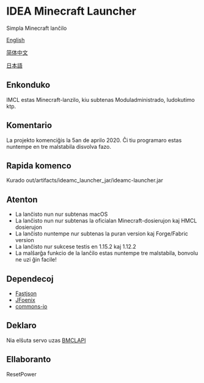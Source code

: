 # IDEA Minecraft Launcher
Simpla Minecraft lanĉilo

[English](README.md)

[简体中文](README_zh.md)

[日本語](README_ja.md)
## Enkonduko
IMCL estas Minecraft-lanzilo, kiu subtenas Moduladministrado, ludokutimo ktp.
## Komentario
La projekto komenciĝis la 5an de aprilo 2020. Ĉi tiu programaro estas nuntempe en tre malstabila disvolva fazo.
## Rapida komenco
Kurado out/artifacts/ideamc_launcher_jar/ideamc-launcher.jar
## Atenton
- La lanĉisto nun nur subtenas macOS
- La lanĉisto nun nur subtenas la oficialan Minecraft-dosierujon kaj HMCL dosierujon
- La lanĉisto nuntempe nur subtenas la puran version kaj Forge/Fabric version
- La lanĉisto nur sukcese testis en 1.15.2 kaj 1.12.2
- La malŝarĝa funkcio de la lanĉilo estas nuntempe tre malstabila, bonvolu ne uzi ĝin facile!
## Dependecoj
- [Fastjson](https://github.com/alibaba/fastjson)
- [JFoenix](https://github.com/jfoenixadmin/JFoenix)
- [commons-io](https://github.com/apache/commons-io)
## Deklaro
Nia elŝuta servo uzas [BMCLAPI](https://bmclapidoc.bangbang93.com/)
## Ellaboranto
ResetPower